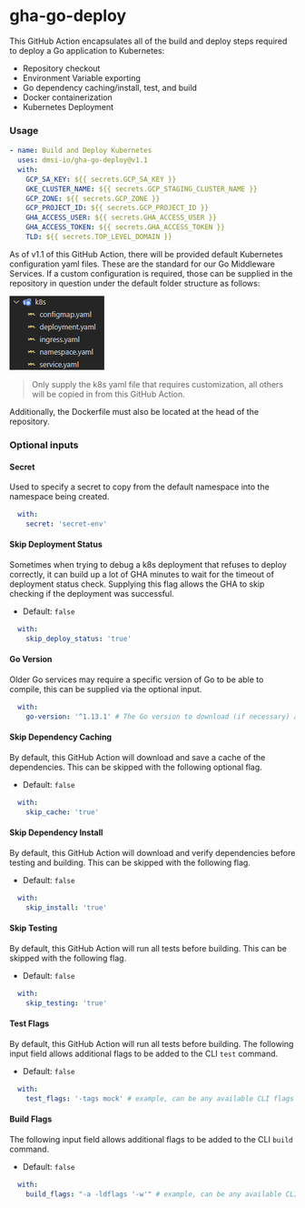 # gha-go-deploy

This GitHub Action encapsulates all of the build and deploy steps required to deploy a Go application to Kubernetes:

- Repository checkout
- Environment Variable exporting
- Go dependency caching/install, test, and build
- Docker containerization
- Kubernetes Deployment

### Usage

```yaml
- name: Build and Deploy Kubernetes
  uses: dmsi-io/gha-go-deploy@v1.1
  with: 
    GCP_SA_KEY: ${{ secrets.GCP_SA_KEY }}
    GKE_CLUSTER_NAME: ${{ secrets.GCP_STAGING_CLUSTER_NAME }}
    GCP_ZONE: ${{ secrets.GCP_ZONE }}
    GCP_PROJECT_ID: ${{ secrets.GCP_PROJECT_ID }}
    GHA_ACCESS_USER: ${{ secrets.GHA_ACCESS_USER }}
    GHA_ACCESS_TOKEN: ${{ secrets.GHA_ACCESS_TOKEN }}
    TLD: ${{ secrets.TOP_LEVEL_DOMAIN }}
```

As of v1.1 of this GitHub Action, there will be provided default Kubernetes configuration yaml files. These are the standard for our Go Middleware Services. If a custom configuration is required, those can be supplied in the repository in question under the default folder structure as follows:

![Kubernetes Directory](/assets/k8s_directory.png)

> Only supply the k8s yaml file that requires customization, all others will be copied in from this GitHub Action.

Additionally, the Dockerfile must also be located at the head of the repository.

### Optional inputs

#### Secret
 
Used to specify a secret to copy from the default namespace into the namespace being created.

```yaml
  with:
    secret: 'secret-env'
```

#### Skip Deployment Status

Sometimes when trying to debug a k8s deployment that refuses to deploy correctly, it can build up a lot of GHA minutes to wait for the timeout of deployment status check. Supplying this flag allows the GHA to skip checking if the deployment was successful.

- Default: `false`

```yaml
  with:
    skip_deploy_status: 'true'
```

#### Go Version

Older Go services may require a specific version of Go to be able to compile, this can be supplied via the optional input.

```yaml
  with:
    go-version: '^1.13.1' # The Go version to download (if necessary) and use.
```

#### Skip Dependency Caching

By default, this GitHub Action will download and save a cache of the dependencies. This can be skipped with the following optional flag.

- Default: `false`

```yaml
  with:
    skip_cache: 'true'
```

#### Skip Dependency Install

By default, this GitHub Action will download and verify dependencies before testing and building. This can be skipped with the following flag.

- Default: `false`

```yaml
  with:
    skip_install: 'true'
```

#### Skip Testing

By default, this GitHub Action will run all tests before building. This can be skipped with the following flag.

- Default: `false`

```yaml
  with:
    skip_testing: 'true'
```

#### Test Flags

By default, this GitHub Action will run all tests before building. The following input field allows additional flags to be added to the CLI `test` command.

- Default: `false`

```yaml
  with:
    test_flags: '-tags mock' # example, can be any available CLI flags
```

#### Build Flags

The following input field allows additional flags to be added to the CLI `build` command.

- Default: `false`

```yaml
  with:
    build_flags: "-a -ldflags '-w'" # example, can be any available CLI flags
```